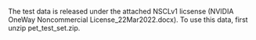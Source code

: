The test data is released under the attached NSCLv1 licsense (NVIDIA OneWay Noncommercial License_22Mar2022.docx).
To use this data, first unzip pet_test_set.zip.

